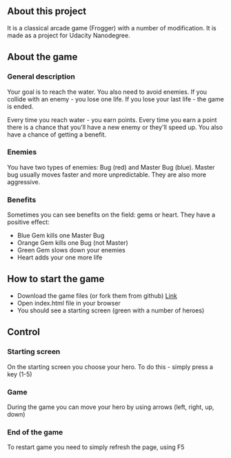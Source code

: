 ## About this project
It is a classical arcade game (Frogger) with a number of modification.
It is made as a project for Udacity Nanodegree.

## About the game

### General description
Your goal is to reach the water. You also need to avoid enemies.
If you collide with an enemy - you lose one life.
If you lose your last life - the game is ended.

Every time you reach water - you earn points. Every time you earn a point there is a chance that you'll have a new enemy or they'll speed up.
You also have a chance of getting a benefit.

### Enemies
You have two types of enemies: Bug (red) and Master Bug (blue).
Master bug usually moves faster and more unpredictable. They are also more aggressive.

### Benefits
Sometimes you can see benefits on the field: gems or heart. They have a positive effect:
* Blue Gem kills one Master Bug
* Orange Gem kills one Bug (not Master)
* Green Gem slows down your enemies
* Heart adds your one more life

## How to start the game
* Download the game files (or fork them from github) [Link](https://github.com/TrueZarathustra/frontend-nanodegree-arcade-game)
* Open index.html file in your browser
* You should see a starting screen (green with a number of heroes)

## Control

### Starting screen
On the starting screen you choose your hero. To do this - simply press a key (1-5)

### Game
During the game you can move your hero by using arrows (left, right, up, down)

### End of the game
To restart game you need to simply refresh the page, using F5
